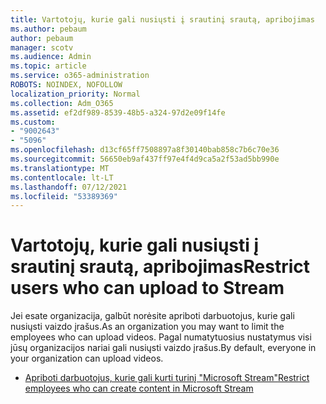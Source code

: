 ```yaml
---
title: Vartotojų, kurie gali nusiųsti į srautinį srautą, apribojimas
ms.author: pebaum
author: pebaum
manager: scotv
ms.audience: Admin
ms.topic: article
ms.service: o365-administration
ROBOTS: NOINDEX, NOFOLLOW
localization_priority: Normal
ms.collection: Adm_O365
ms.assetid: ef2df989-8539-48b5-a324-97d2e09f14fe
ms.custom:
- "9002643"
- "5096"
ms.openlocfilehash: d13cf65ff7508897a8f30140bab858c7b6c70e36
ms.sourcegitcommit: 56650eb9af437ff97e4f4d9ca5a2f53ad5bb990e
ms.translationtype: MT
ms.contentlocale: lt-LT
ms.lasthandoff: 07/12/2021
ms.locfileid: "53389369"
---
```

# <a name="restrict-users-who-can-upload-to-stream"></a><span data-ttu-id="1fb29-102">Vartotojų, kurie gali nusiųsti į srautinį srautą, apribojimas</span><span class="sxs-lookup"><span data-stu-id="1fb29-102">Restrict users who can upload to Stream</span></span>

<span data-ttu-id="1fb29-103">Jei esate organizacija, galbūt norėsite apriboti darbuotojus, kurie gali nusiųsti vaizdo įrašus.</span><span class="sxs-lookup"><span data-stu-id="1fb29-103">As an organization you may want to limit the employees who can upload videos.</span></span> <span data-ttu-id="1fb29-104">Pagal numatytuosius nustatymus visi jūsų organizacijos nariai gali nusiųsti vaizdo įrašus.</span><span class="sxs-lookup"><span data-stu-id="1fb29-104">By default, everyone in your organization can upload videos.</span></span>

- [<span data-ttu-id="1fb29-105">Apriboti darbuotojus, kurie gali kurti turinį "Microsoft Stream"</span><span class="sxs-lookup"><span data-stu-id="1fb29-105">Restrict employees who can create content in Microsoft Stream</span></span>](/stream/restrict-uploaders)
